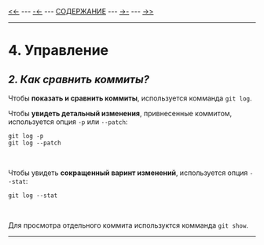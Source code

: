 [<<-](./3-1.md) ---
[-<-](./4-1.md) ---
[СОДЕРЖАНИЕ](./README.md) ---
[->-](./4-3.md) ---
[->>](./5-1.md)

---

# **4. Управление**
## *2. Как сравнить коммиты?*
Чтобы **показать и сравнить коммиты**, используется комманда `git log`. 

Чтобы **увидеть детальный изменения**, привнесенные коммитом, используется опция `-p` или `--patch`:
```
git log -p
git log --patch
```
<br>

Чтобы увидеть **сокращенный варинт изменений**, используется опция `--stat`:
```
git log --stat
```
<br>

Для просмотра отдельного коммита используктся комманда `git show`.

---